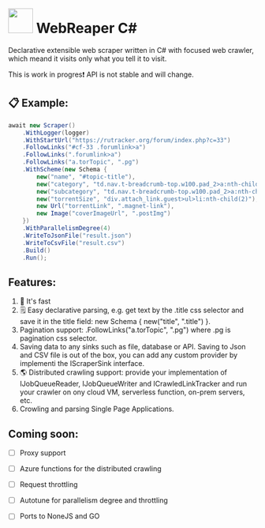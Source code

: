 
# <img src="https://media.giphy.com/media/VgCDAzcKvsR6OM0uWg/giphy.gif" width="50"> WebReaper C# 

Declarative extensible web scraper written in C# with focused web crawler, which meand it visits only what you tell it to visit.

This is work in progres:exclamation: API is not stable and will change.

## 📋 Example:

```c#
await new Scraper()
    .WithLogger(logger)
    .WithStartUrl("https://rutracker.org/forum/index.php?c=33")
    .FollowLinks("#cf-33 .forumlink>a")
    .FollowLinks(".forumlink>a")
    .FollowLinks("a.torTopic", ".pg")
    .WithScheme(new Schema {
        new("name", "#topic-title"),
        new("category", "td.nav.t-breadcrumb-top.w100.pad_2>a:nth-child(3)"),
        new("subcategory", "td.nav.t-breadcrumb-top.w100.pad_2>a:nth-child(5)"),
        new("torrentSize", "div.attach_link.guest>ul>li:nth-child(2)"),
        new Url("torrentLink", ".magnet-link"),
        new Image("coverImageUrl", ".postImg")
    })
    .WithParallelismDegree(4)
    .WriteToJsonFile("result.json")
    .WriteToCsvFile("result.csv")
    .Build()
    .Run();
```

## Features:

1. 🚀 It's fast
2. 🗒 Easy declarative parsing, e.g. get text by the .title css selector and save it in the title field:  new Schema { new("title", ".title") }.
3. Pagination support:  .FollowLinks("a.torTopic", ".pg") where .pg is pagination css selector.
4. Saving data to any sinks such as file, database or API. Saving to Json and CSV file is out of the box, you can add any custom provider by implementi the IScraperSink interface.
5. :earth_americas: Distributed crawling support: provide your implementation of IJobQueueReader, IJobQueueWriter and ICrawledLinkTracker and run your crawler on ony cloud VM, serverless function, on-prem servers, etc.
6. Crowling and parsing Single Page Applications.

## Coming soon:

- [ ] Proxy support
- [ ] Azure functions for the distributed crawling
- [ ] Request throttling
- [ ] Autotune for parallelism degree and throttling
- [ ] Ports to NoneJS and GO

